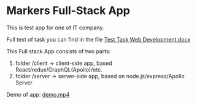 # Markers Full-Stack App

This is test app for one of IT company.

Full text of task you can find in the file
[Test Task Web Development.docx](https://github.com/n0ne/markers/blob/master/Test%20Task%20Web%20Development.docx)

This Full stack App consists of two parts:

1.  folder /client -> client-side app, based React/redux/GraphQL(Apollo)/etc.
2.  folder /server -> server-side app, based on node.js/express/Apollo Server

Demo of app:
[demo.mp4](https://github.com/n0ne/markers/blob/master/demo.mp4)
